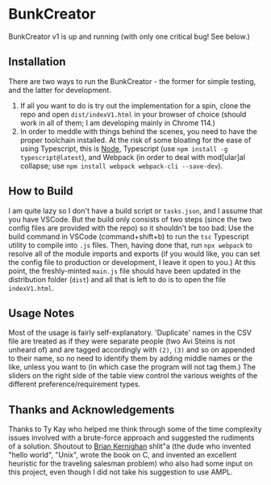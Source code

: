BunkCreator
===================

BunkCreator v1 is up and running (with only one critical bug! See below.)

## Installation
There are two ways to run the BunkCreator - the former for simple testing, and the latter for development. 
1. If all you want to do is try out the implementation for a spin, clone the repo and open `dist/indexV1.html` in your browser of choice (should work in all of them; I am developing mainly in Chrome 114.)
2. In order to meddle with things behind the scenes, you need to have the proper toolchain installed. At the risk of some bloating for the ease of using Typescript, this is [Node](https://nodejs.org/en/download), Typescript (use `npm install -g typescript@latest`), and Webpack (in order to deal with mod[ular]al collapse; use `npm install webpack webpack-cli --save-dev`).
## How to Build
I am quite lazy so I don't have a build script or `tasks.json`, and I assume that you have VSCode. But the build only consists of two steps (since the two config files are provided with the repo) so it shouldn't be too bad: Use the build command in VSCode (command+shift+b) to run the `tsc` Typescript utility to compile into `.js` files. Then, having done that, run `npx webpack` to resolve all of the module imports and exports (if you would like, you can set the config file to production or development, I leave it open to you.) At this point, the freshly-minted `main.js` file should have been updated in the distribution folder (`dist`) and all that is left to do is to open the file `indexV1.html`.
## Usage Notes
Most of the usage is fairly self-explanatory. 'Duplicate' names in the CSV file are treated as if they were separate people (two Avi Steins is not unheard of) and are tagged accordingly with `(2)`, `(3)` and so on appended to their name, so no need to identify them by adding middle names or the like, unless you want to (in which case the program will not tag them.) The sliders on the right side of the table view control the various weights of the different preference/requirement types.
## Thanks and Acknowledgements
Thanks to Ty Kay who helped me think through some of the time complexity issues involved with a brute-force approach and suggested the rudiments of a solution. Shoutout to [Brian Kernighan](https://en.wikipedia.org/wiki/Brian_Kernighan) shlit"a (the dude who invented "hello world", "Unix", wrote the book on C, and invented an excellent heuristic for the traveling salesman problem) who also had some input on this project, even though I did not take his suggestion to use AMPL.